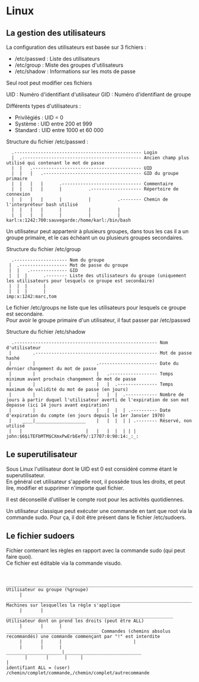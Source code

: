# Linux

## La gestion des utilisateurs

La configuration des utilisateurs est basée sur 3 fichiers :
- /etc/passwd : Liste des utilisateurs
- /etc/group : Miste des groupes d'utilisateurs
- /etc/shadow : Informations sur les mots de passe

Seul root peut modifier ces fichiers

UID : Numéro d'identifiant d'utilisateur
GID : Numéro d'identifiant de groupe

Différents types d'utilisateurs :
- Privilégiés : UID = 0
- Système : UID entre 200 et 999
- Standard : UID entre 1000 et 60 000

Structure du fichier /etc/passwd :
```
  .------------------------------------------------ Login
  |  .--------------------------------------------- Ancien champ plus utilisé qui contenant le mot de passe
  |  |   .----------------------------------------- UID
  |  |   |   .------------------------------------- GID du groupe primaire
  |  |   |   |      .------------------------------ Commentaire
  |  |   |   |      |          .------------------- Répertoire de connexion
  |  |   |   |      |          |          .-------- Chemin de l'interpréteur bash utilisé
  |  |   |   |      |          |          |
  |  |   |   |      |          |          |
karl:x:1242:700:sauvegarde:/home/karl:/bin/bash
```
Un utilisateur peut appartenir à plusieurs groupes, dans tous les cas il a un groupe primaire, et le cas échéant un ou plusieurs groupes secondaires.

Structure du fichier /etc/group
```
  .-------------------- Nom du groupe
 |  .------------------ Mot de passe du groupe
 |  |   .-------------- GID
 |  |  |      .-------- Liste des utilisateurs du groupe (uniquement les utilisateurs pour lesquels ce groupe est secondaire)
 |  |  |      |
 |  |  |      |
imp:x:1242:marc,tom
```
Le fichier /etc/groups ne liste que les utilisateurs pour lesquels ce groupe est secondaire.  
Pour avoir le groupe primaire d'un utilisateur, il faut passer par /etc/passwd

Structure du fichier /etc/shadow
```
  .------------------------------------------------------ Nom d'utilisateur
 |        .---------------------------------------------- Mot de passe hashé
 |        |                       .---------------------- Date du dernier changement du mot de passe
 |        |                       |   .------------------ Temps minimum avant prochain changement de mot de passe
 |        |                       |   |  .--------------- Temps maximum de validité du mot de passe (en jours)
 |        |                       |   |  |  .------------ Nombre de jours à partir duquel l'utilisateur averti de l'expiration de son mot depasse (ici 14 jours avant expiration)
 |        |                       |   |  |  | .---------- Date d'expiration du compte (en jours depuis le 1er Janvier 1970)
 |    ____|___________________    |   |  |  | | .-------- Réservé, non utilisé
 |   |                        |   |   |  |  | | |
john:$6$iTEFbMTM$CXmxPwErbEef9/:17707:0:90:14:_:_:
```

## Le superutilisateur

Sous Linux l'utilisateur dont le UID est 0 est considéré comme étant le superutilisateur.  
En général cet utilisateur s'appelle root, il possède tous les droits, et peut lire, modifier et supprimer n'importe quel fichier.

Il est déconseillé d'utiliser le compte root pour les activités quotidiennes.

Un utilisateur classique peut exécuter une commande en tant que root via la commande sudo. Pour ça, il doit être présent dans le fichier /etc/sudoers.  

## Le fichier sudoers

Fichier contenant les règles en rapport avec la commande sudo (qui peut faire quoi).  
Ce fichier est éditable via la commande visudo.

```

      ______________________________________________________________________________ Utilisateur ou groupe (%groupe)
     |        ______________________________________________________________________ Machines sur lesquelles la règle s'applique
     |       |       _______________________________________________________________ Utilisateur dont on prend les droits (peut être ALL)
     |       |      |                            ___________________________________ Commandes (chemins absolus recommandés) une commande commençant par "!" est interdite
     |       |      |                           |
     |       |      |      _____________________|_____________________________
	   |       |      |     |                                                   | 
identifiant	ALL = (user) /chemin/complet/commande,/chemin/complet/autrecommande
```



